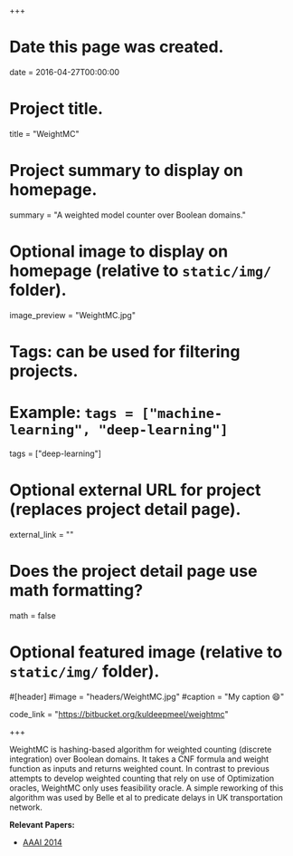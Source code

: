 +++
# Date this page was created.
date = 2016-04-27T00:00:00

# Project title.
title = "WeightMC"

# Project summary to display on homepage.
summary = "A weighted model counter over Boolean domains."

# Optional image to display on homepage (relative to `static/img/` folder).
image_preview = "WeightMC.jpg"

# Tags: can be used for filtering projects.
# Example: `tags = ["machine-learning", "deep-learning"]`
tags = ["deep-learning"]

# Optional external URL for project (replaces project detail page).
external_link = ""

# Does the project detail page use math formatting?
math = false

# Optional featured image (relative to `static/img/` folder).
#[header]
#image = "headers/WeightMC.jpg"
#caption = "My caption :smile:"

code_link = "https://bitbucket.org/kuldeepmeel/weightmc"

+++

WeightMC is hashing-based algorithm for weighted counting (discrete integration) over Boolean domains. It takes a CNF formula and weight function as inputs and returns weighted count. In contrast to previous attempts to develop weighted counting that rely on use of Optimization oracles, WeightMC only uses feasibility oracle. A simple reworking of this algorithm was used by Belle et al to predicate delays in UK transportation network.

**Relevant Papers:**

* [AAAI 2014](https://www.comp.nus.edu.sg/~meel/Papers/AAAI14.pdf "AAAI 2014")

